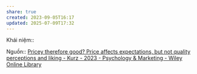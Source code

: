 ```yaml
---
share: true
created: 2023-09-05T16:17
updated: 2025-07-09T17:32
---
```

Khái niệm:: 

Nguồn:: [Pricey therefore good? Price affects expectations, but not quality perceptions and liking - Kurz - 2023 - Psychology & Marketing - Wiley Online Library](https://onlinelibrary.wiley.com/doi/full/10.1002/mar.21799)
